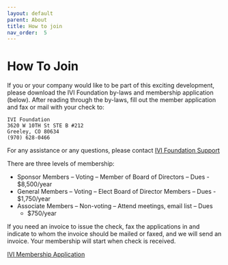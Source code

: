 ```yaml
---
layout: default
parent: About
title: How to join
nav_order:  5
---
```


# How To Join

If you or your company would like to be part of this exciting
development, please download the IVI Foundation by-laws and membership
application (below). After reading through the by-laws, fill out the
member application and fax or mail with your check to:

```
IVI Foundation
3620 W 10TH St STE B #212
Greeley, CO 80634
(970) 628-0466
```

For any assistance or any questions, please contact [IVI Foundation Support](mailto:support@ivifoundation.org)

There are three levels of membership:

  - Sponsor Members – Voting – Member of Board of Directors – Dues -
    $8,500/year
  - General Members – Voting – Elect Board of Director Members – Dues -
    $1,750/year
  - Associate Members – Non-voting – Attend meetings, email list – Dues
    - $750/year

If you need an invoice to issue the check, fax the applications in and
indicate to whom the invoice should be mailed or faxed, and we will send
an invoice. Your membership will start when check is received.

[IVI Membership Application](../assets/docs/IVI-Membership-Application-2023-11-28.docx)

